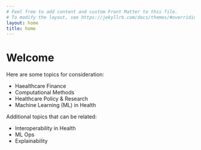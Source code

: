 ```yaml
---
# Feel free to add content and custom Front Matter to this file.
# To modify the layout, see https://jekyllrb.com/docs/themes/#overriding-theme-defaults
layout: home
title: home
---
```


# Welcome

Here are some topics for consideration:

* Haealthcare Finance
* Computational Methods
* Healthcare Policy & Research
* Machine Learning (ML) in Health

Additional topics that can be related:

* Interoperability in Health
* ML Ops
* Explainability
